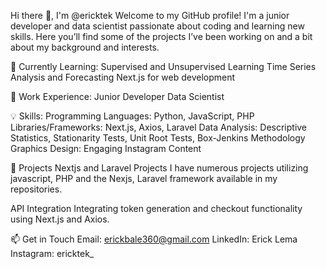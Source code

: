 

Hi there 👋, I'm @ericktek
Welcome to my GitHub profile! I'm a junior developer and data scientist passionate about coding and learning new skills. Here you’ll find some of the projects I’ve been working on and a bit about my background and interests.

🌱 Currently Learning:
Supervised and Unsupervised Learning 
Time Series Analysis and Forecasting
Next.js for web development

💼 Work Experience:
Junior Developer
Data Scientist

💡 Skills:
Programming Languages: Python, JavaScript, PHP
Libraries/Frameworks: Next.js, Axios, Laravel
Data Analysis: Descriptive Statistics, Stationarity Tests, Unit Root Tests, Box-Jenkins Methodology
Graphics Design: Engaging Instagram Content

🔭 Projects
Nextjs and Laravel Projects
I have numerous projects utilizing javascript, PHP and the Nexjs, Laravel framework available in my repositories.

API Integration
Integrating token generation and checkout functionality using Next.js and Axios.


📫 Get in Touch
Email: erickbale360@gmail.com
LinkedIn: Erick Lema
Instagram: ericktek_
